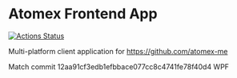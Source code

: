 # Atomex Frontend App

[![Actions Status](https://github.com/atomex-me/atomex.client.web/workflows/.NET%20Core%20CICD/badge.svg)](https://github.com/atomex-me/atomex.client.web/actions)

Multi-platform client application for https://github.com/atomex-me

Match commit 12aa91cf3edb1efbbace077cc8c4741fe78f40d4 WPF
